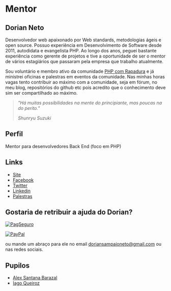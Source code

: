 # Mentor

## Dorian Neto

Desenvolvedor web apaixonado por Web standards, metodologias ágeis e open source. Possuo experiência em Desenvolvimento de Software desde 2011, autodidata e evangelista PHP. Ao longo dos anos, peguei bastante experiência como gerente de projetos e tive a oportunidade de ser o mentor de vários estagiários que passaram pela empresa que trabalho atualmente.

Sou voluntário e membro ativo da comunidade [PHP com Rapadura](http://phpcomrapadura.org/) e já ministrei oficinas e palestras em eventos da comunidade. Nas minhas horas vagas tento contribuir ao máximo com a comunidade, seja em fórum, no meu blog, repositórios do github etc pois acredito que o conhecimento deve sim ser compartilhado ao máximo.

> *"Há muitas possibilidades na mente do principiante, mas poucas na do perito."*
>
> *Shunryu Suzuki*

## Perfil

Mentor para desenvolvedores Back End (foco em PHP)

## Links

* [Site](http://www.dorianneto.com.br/)
* [Facebook](https://www.facebook.com/doriansampaioneto)
* [Twitter](https://twitter.com/doriansneto)
* [Linkedin](https://www.linkedin.com/in/dorianneto)
* [Palestras](https://slides.com/dorianneto)

## Gostaria de retribuir a ajuda do Dorian?

[![PagSeguro](https://stc.pagseguro.uol.com.br/public/img/botoes/doacoes/205x30-doar.gif)](https://pagseguro.uol.com.br/checkout/v2/donation.html?currency=BRL&receiverEmail=doriansampaioneto@gmail.com)

[![PayPal](https://www.paypalobjects.com/pt_BR/i/btn/btn_donate_LG.gif)](https://www.paypal.com/cgi-bin/webscr?cmd=_donations&business=GRF246VS6CLVW&lc=BR&item_name=Dorian%20Neto&currency_code=BRL&bn=PP%2dDonationsBF%3abtn_donate_LG%2egif%3aNonHosted)

ou mande um abraço para ele no email doriansampaioneto@gmail.com ou nas redes sociais.

## Pupilos

- [Alex Santana Barazal](/pupilos/perfis/AlexBarazal.md)
- [Iago Queiroz](/pupilos/perfis/IagoQueiroz.md)